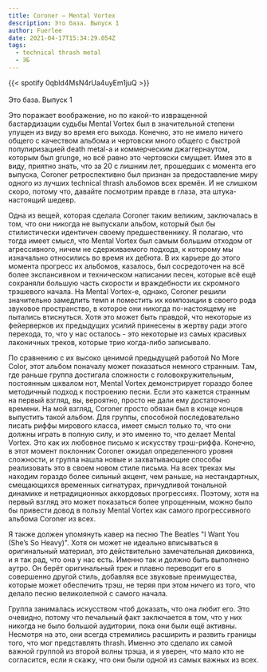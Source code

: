 ```yaml
---
title: Coroner — Mental Vortex
description: Это база. Выпуск 1
author: Fuerlee
date: 2021-04-17T15:34:29.054Z
tags:
  - technical thrash metal
  - ЭБ
---
```

{{< spotify 0qbld4MsN4rUa4uyEm1juQ >}}\
\
Это база. Выпуск 1

Это поражает воображение, но по какой-то извращенной бастардизации судьбы Mental Vortex был в значительной степени упущен из виду во время его выхода. Конечно, это не имело ничего общего с качеством альбома и чертовски много общего с быстрой популиризацией death metal-а и коммерческим джаггернаутом, которым был grunge, но всё равно это чертовски смущает. Имея это в виду, приятно знать, что за 20 с лишним лет, прошедших с момента его выпуска, Coroner ретроспективно был признан за предоставление миру одного из лучших technical thrash альбомов всех времён. И не слишком скоро, потому что, давайте посмотрим правде в глаза, эта штука-настоящий шедевр.

Одна из вещей, которая сделала Coroner таким великим, заключалась в том, что они никогда не выпускали альбом, который был бы стилистически идентичен своему предшественнику. Я полагаю, что тогда имеет смысл, что Mental Vortex был самым большим отходом от агрессивного, ничем не сдерживаемого подхода, к которому мы изначально относились во время их дебюта. В их карьере до этого момента прогресс их альбомов, казалось, был сосредоточен на всё более экспансивном и техническом написании песен, которые всё ещё сохраняли большую часть скорости и враждебности их скромного трэшевого начала. На Mental Vortex-е, однако, Coroner решили значительно замедлить темп и поместить их композиции в своего рода звуковое пространство, в которое они никогда по-настоящему не пытались втиснуться. Хотя это может быть правдой, что некоторые из фейерверков их предыдущих усилий принесены в жертву ради этого перехода, то, что у нас осталось - это некоторые из самых красивых лаконичных треков, которые трио когда-либо записывало.

По сравнению с их высоко ценимой предыдущей работой No More Color, этот альбом поначалу может показаться немного странным. Там, где раньше группа достигала сложности с головокружительным, постоянным шквалом нот, Mental Vortex демонстрирует гораздо более методичный подход к построению песни. Если это кажется странным на первый взгляд, вы, вероятно, просто не дали ему достаточно времени. На мой взгляд, Coroner просто обязан был в конце концов выпустить такой альбом. Для группы, способной последовательно писать риффы мирового класса, имеет смысл только то, что они должны играть в полную силу, и это именно то, что делает Mental Vortex. Это как их любовное письмо к искусству трэш-риффа. Конечно, в этот момент поклонник Coroner ожидал определенного уровня сложности, и группа нашла новые и захватывающие способы реализовать это в своем новом стиле письма. На всех треках мы находим гораздо более сильный акцент, чем раньше, на нестандартных, смещающихся временных сигнатурах, причудливой тональной динамике и нетрадиционных аккордовых прогрессиях. Поэтому, хотя на первый взгляд это может показаться более упрощенным, можно было бы привести довод в пользу Mental Vortex как самого прогрессивного альбома Coroner из всех.

Я также должен упомянуть кавер на песню The Beatles "I Want You (She’s So Heavy)". Хотя он может не идеально вписываться в оригинальный материал, это действительно замечательная диковинка, и я так рад, что она у нас есть. Именно так и должно быть выполнено аутро. Он берёт оригинальный трек и плавно переводит его в совершенно другой стиль, добавляя все звуковые преимущества, которые может обеспечить трэш, не теряя при этом ничего из того, что делало песню великолепной с самого начала.

Группа занималась искусством чтоб доказать, что она любит его. Это очевидно, потому что печальный факт заключается в том, что у них никогда не было большой аудитории, пока они были ещё активны. Несмотря на это, они всегда стремились расширить и развить границы того, что мог представлять thrash. Именно это сделало их самой важной группой из второй волны трэша, и я уверен, что мало кто не согласится, если я скажу, что они были одной из самых важных из всех.